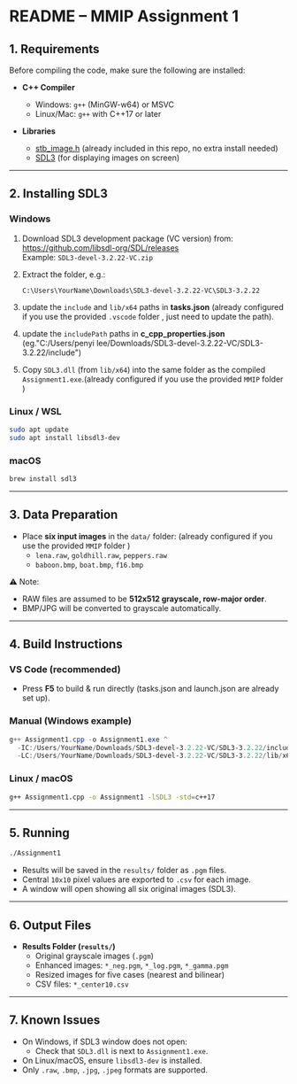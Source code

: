 # README – MMIP Assignment 1

## 1. Requirements
Before compiling the code, make sure the following are installed:

- **C++ Compiler**
  - Windows: `g++` (MinGW-w64) or MSVC
  - Linux/Mac: `g++` with C++17 or later

- **Libraries**
  - [stb_image.h](https://github.com/nothings/stb) (already included in this repo, no extra install needed)
  - [SDL3](https://github.com/libsdl-org/SDL) (for displaying images on screen)

---

## 2. Installing SDL3

### Windows
1. Download SDL3 development package (VC version) from:  
   <https://github.com/libsdl-org/SDL/releases>  
   Example: `SDL3-devel-3.2.22-VC.zip`

2. Extract the folder, e.g.:  
   ```
   C:\Users\YourName\Downloads\SDL3-devel-3.2.22-VC\SDL3-3.2.22
   ```

3. update the `include` and `lib/x64` paths in **tasks.json** (already configured if you use the provided `.vscode` folder , just need to update the path).

4. update the `includePath` paths in **c_cpp_properties.json** (eg."C:/Users/penyi lee/Downloads/SDL3-devel-3.2.22-VC/SDL3-3.2.22/include")

5. Copy `SDL3.dll` (from `lib/x64`) into the same folder as the compiled `Assignment1.exe`.(already configured if you use the provided `MMIP` folder )

### Linux / WSL
```bash
sudo apt update
sudo apt install libsdl3-dev
```

### macOS
```bash
brew install sdl3
```

---

## 3. Data Preparation

- Place **six input images** in the `data/` folder:  (already configured if you use the provided `MMIP` folder )
  - `lena.raw`, `goldhill.raw`, `peppers.raw`
  - `baboon.bmp`, `boat.bmp`, `f16.bmp`

⚠️ Note:
- RAW files are assumed to be **512x512 grayscale, row-major order**.
- BMP/JPG will be converted to grayscale automatically.

---

## 4. Build Instructions

### VS Code (recommended)
- Press **F5** to build & run directly (tasks.json and launch.json are already set up).

### Manual (Windows example)
```powershell
g++ Assignment1.cpp -o Assignment1.exe ^
  -IC:/Users/YourName/Downloads/SDL3-devel-3.2.22-VC/SDL3-3.2.22/include ^
  -LC:/Users/YourName/Downloads/SDL3-devel-3.2.22-VC/SDL3-3.2.22/lib/x64 -lSDL3
```

### Linux / macOS
```bash
g++ Assignment1.cpp -o Assignment1 -lSDL3 -std=c++17
```

---

## 5. Running
```bash
./Assignment1
```
- Results will be saved in the `results/` folder as `.pgm` files.
- Central `10x10` pixel values are exported to `.csv` for each image.
- A window will open showing all six original images (SDL3).

---

## 6. Output Files
- **Results Folder (`results/`)**
  - Original grayscale images (`.pgm`)
  - Enhanced images: `*_neg.pgm`, `*_log.pgm`, `*_gamma.pgm`
  - Resized images for five cases (nearest and bilinear)
  - CSV files: `*_center10.csv`

---

## 7. Known Issues
- On Windows, if SDL3 window does not open:
  - Check that `SDL3.dll` is next to `Assignment1.exe`.
- On Linux/macOS, ensure `libsdl3-dev` is installed.
- Only `.raw`, `.bmp`, `.jpg`, `.jpeg` formats are supported.
